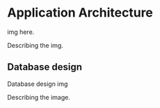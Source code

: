 # Application Architecture

img here.

Describing the img.

## Database design

Database design img

Describing the image.
